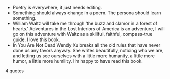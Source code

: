  - Poetry is everywhere; it just needs editing.
 - Something should always change in a poem. The persona should learn something.
 - William Waltz will take me through ‘the buzz and clamor in a forest of hearts.’ Adventures in the Lost Interiors of America is an adventure, I will go on this adventure with Waltz as a skillful, faithful, compass-true guide. I love this book.
 - In You Are Not Dead Wendy Xu breaks all the old rules that have never done us any favors anyway. She writes beautifully, noticing who we are, and letting us see ourselves with a little more humanity, a little more humor, a little more humility. I’m happy to have read this book.

4 quotes